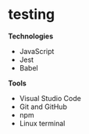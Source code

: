 # testing

**__Technologies__**
- JavaScript
- Jest
- Babel

**__Tools__**
- Visual Studio Code
- Git and GitHub
- npm
- Linux terminal
